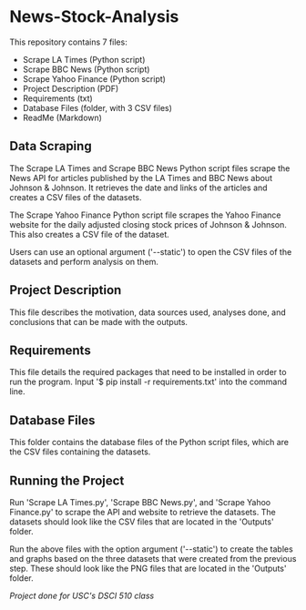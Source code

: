 # News-Stock-Analysis

This repository contains 7 files:

- Scrape LA Times (Python script)
- Scrape BBC News (Python script)
- Scrape Yahoo Finance (Python script)
- Project Description (PDF)
- Requirements (txt)
- Database Files (folder, with 3 CSV files)
- ReadMe (Markdown)

## Data Scraping

The Scrape LA Times and Scrape BBC News Python script files scrape the News API for articles published by the LA Times and BBC News about Johnson & Johnson. It retrieves the date and links of the articles and creates a CSV files of the datasets.

The Scrape Yahoo Finance Python script file scrapes the Yahoo Finance website for the daily adjusted closing stock prices of Johnson & Johnson. This also creates a CSV file of the dataset.

Users can use an optional argument ('--static') to open the CSV files of the datasets and perform analysis on them.

## Project Description

This file describes the motivation, data sources used, analyses done, and conclusions that can be made with the outputs.

## Requirements

This file details the required packages that need to be installed in order to run the program. Input '$ pip install -r requirements.txt' into the command line.

## Database Files

This folder contains the database files of the Python script files, which are the CSV files containing the datasets.


## Running the Project

Run 'Scrape LA Times.py', 'Scrape BBC News.py', and 'Scrape Yahoo Finance.py' to scrape the API and website to retrieve the datasets. The datasets should look like the CSV files that are located in the 'Outputs' folder.

Run the above files with the option argument ('--static') to create the tables and graphs based on the three datasets that were created from the previous step. These should look like the PNG files that are located in the 'Outputs' folder.

*Project done for USC's DSCI 510 class*
